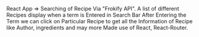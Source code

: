 React App => Searching of Recipe Via "Frokify API". 
A list of different Recipes display when a term is Entered in Search Bar
After Entering the Term we can click on Particular Recipe to get all the Information of Recipe like Author, ingredients and may more
Made use of React, React-Router.
